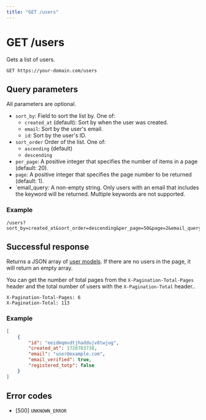 ```yaml
---
title: "GET /users"
---
```


# GET /users

Gets a list of users.

```
GET https://your-domain.com/users
```

## Query parameters

All parameters are optional.

- `sort_by`: Field to sort the list by. One of:
    - `created_at` (default): Sort by when the user was created.
    - `email`:  Sort by the user's email.
    - `id`: Sort by the user's ID.
- `sort_order` Order of the list. One of:
    - `ascending` (default)
    - `descending`
- `per_page`: A positive integer that specifies the number of items in a page (default: 20).
- `page`: A positive integer that specifies the page number to be returned (default: 1).
- `email_query: A non-empty string. Only users with an email that includes the keyword will be returned. Multiple keywords are not supported.

### Example

```
/users?sort_by=created_at&sort_order=descending&per_page=50&page=2&email_query=%40example.com
```

## Successful response

Returns a JSON array of [user models](/api-reference/rest/models/user). If there are no users in the page, it will return an empty array.

You can get the number of total pages from the `X-Pagination-Total-Pages` header and the total number of users with the `X-Pagination-Total` header..

```
X-Pagination-Total-Pages: 6
X-Pagination-Total: 113
```

### Example

```json
[
    {
        "id": "eeidmqmvdtjhaddujv8twjug",
        "created_at": 1728783738,
        "email": "user@example.com",
        "email_verified": true,
        "registered_totp": false
    }
]
```

## Error codes

- [500] `UNKNOWN_ERROR`
